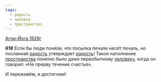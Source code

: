 ```yaml
---
tags:
  - радость
  - человек
  - пространство
---
```


[Агни-Йога 1929г](/agni/1929)

___618___
Если бы люди поняли, что посылка печали несёт печаль, но посланная [радость](/tag/#радость) утверждает [радость](/tag/#радость)! Такое наполнение [пространства](/tag/#пространство) понятно было даже первобытному [человеку](/tag/#человек), когда он говорил: «Не прерву течение счастья».   

И переживём, и достигнем!